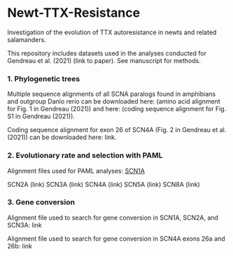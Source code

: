 # Newt-TTX-Resistance
Investigation of the evolution of TTX autoresistance in newts and related salamanders.


This repository includes datasets used in the analyses conducted for Gendreau et al. (2021) (link to paper). See manuscript for methods.




### 1. Phylogenetic trees

Multiple sequence alignments of all SCNA paralogs found in amphibians and outgroup Danio rerio can be downloaded here: (amino acid alignment for Fig. 1 in Gendreau (2021)) and here: (coding sequence alignment for Fig. S1 in Gendreau (2021)).

Coding sequence alignment for exon 26 of SCN4A (Fig. 2 in Gendreau et al. (2021)) can be downloaded here: link.


### 2. Evolutionary rate and selection with PAML

Alignment files used for PAML analyses:
[SCN1A](https://github.com/kerrygendreau/Newt-TTX-Resistance/SCN1A_CDS_alignment.fasta)

SCN2A (link)
SCN3A (link)
SCN4A (link)
SCN5A (link)
SCN8A (link)


### 3. Gene conversion

Alignment file used to search for gene conversion in SCN1A, SCN2A, and SCN3A: link

Alignment file used to search for gene conversion in SCN4A exons 26a and 26b: link
